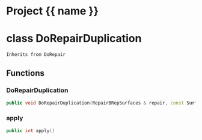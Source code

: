 <script setup>
import {useRoute} from 'vitepress'
const {path} = useRoute()
const tokens = path.split('/')
const words = tokens[2].split('-');
for (let i = 0; i < words.length; i++) {
    words[i] = words[i].charAt(0).toUpperCase() + words[i].slice(1);
    words[i] = words[i].replace('geode', 'Geode')
}
const name = words.join('-');
</script>
# Project {{ name }}

# class DoRepairDuplication


```cpp
Inherits from DoRepair
```



## Functions

### DoRepairDuplication

```cpp
public void DoRepairDuplication(RepairBRepSurfaces & repair, const Surface3D & edge_surface, const PolygonEdge & edge, const Surface3D & triangles_surface, const PolygonEdge & triangle_edge)
```


### apply

```cpp
public int apply()
```





